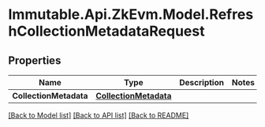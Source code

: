 # Immutable.Api.ZkEvm.Model.RefreshCollectionMetadataRequest

## Properties

Name | Type | Description | Notes
------------ | ------------- | ------------- | -------------
**CollectionMetadata** | [**CollectionMetadata**](CollectionMetadata.md) |  | 

[[Back to Model list]](../README.md#documentation-for-models) [[Back to API list]](../README.md#documentation-for-api-endpoints) [[Back to README]](../README.md)

